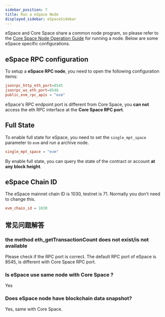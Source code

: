 ```yaml
---
sidebar_position: 7
title: Run a eSpace Node
displayed_sidebar: eSpaceSidebar
---
```


eSpace and Core Space share a common node program, so please refer to the [Core Space Node Operation Guide](/docs/category/run-a-node) for running a node. Below are some eSpace specific configurations.

## eSpace RPC configuration

To setup a **eSpace RPC node**, you need to open the following configuration items:

```toml
jsonrpc_http_eth_port=8545
jsonrpc_ws_eth_port=8546
public_evm_rpc_apis = "evm"
```

eSpace's RPC endpoint port is different from Core Space, you **can not** access the eth RPC interface at the **Core Space RPC port**.

## Full State

To enable full state for eSpace, you need to set the `single_mpt_space` parameter to `evm` and run a archive node.

```toml
single_mpt_space = "evm"
```

By enable full state, you can query the state of the contract or account **at any block height**.

## eSpace Chain ID

The eSpace mainnet chain ID is 1030, testnet is 71. Normally you don't need to change this.

```toml
evm_chain_id = 1030
```

## 常见问题解答

### the method eth_getTransactionCount does not exist/is not available

Please check if the RPC port is correct. The default RPC port of eSpace is 8545, is different with Core Space RPC port.

### Is eSpace use same node with Core Space ?

Yes

### Does eSpace node have blockchain data snapshot?

Yes, same with Core Space.
